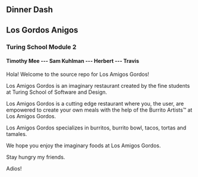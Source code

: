 ## Dinner Dash
<h2>Los Gordos Anigos</h2>
<h3>Turing School Module 2</h3>
<h4>Timothy Mee  ---  Sam Kuhlman  ---  Herbert  ---  Travis </h4>

Hola! Welcome to the source repo for Los Amigos Gordos!

Los Amigos Gordos is an imaginary restaurant created by
the fine students at Turing School of Software and Design.

Los Amigos Gordos is a cutting edge restaurant where you,
the user, are empowered to create your own meals with the
help of the Burrito Artists™ at Los Amigos Gordos.

Los Amigos Gordos specializes in burritos, burrito bowl,
tacos, tortas and tamales.

We hope you enjoy the imaginary foods at Los Amigos 
Gordos.

Stay hungry my friends.

Adios!
